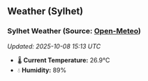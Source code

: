 ## Weather (Sylhet)

<!-- WEATHER-START -->
### Sylhet Weather (Source: [Open-Meteo](https://open-meteo.com))
_Updated: 2025-10-08 15:13 UTC_
* 🌡️ **Current Temperature:** 26.9°C
* 💧 **Humidity:** 89%
<!-- WEATHER-END -->














